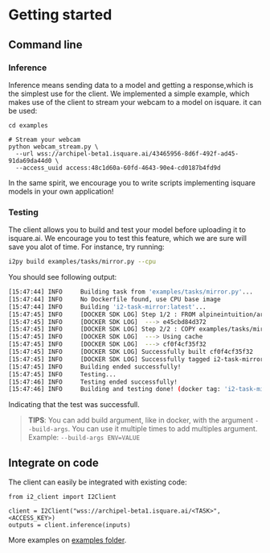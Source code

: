 # Getting started

## Command line

### Inference

Inference means sending data to a model and getting a response,which is the simplest use for the client. We implemented a simple example, which makes use of the client to stream your webcam to a model on isquare. it can be used:

```
cd examples

# Stream your webcam
python webcam_stream.py \
  --url wss://archipel-beta1.isquare.ai/43465956-8d6f-492f-ad45-91da69da44d0 \
  --access_uuid access:48c1d60a-60fd-4643-90e4-cd0187b4fd9d
```
In the same spirit, we encourage you to write scripts implementing isquare models in your own application!

### Testing

The client allows you to build and test your model before uploading it to isquare.ai. We encourage 
you to test this feature, which we are sure will save you alot of time. For instance, try running:

```bash
i2py build examples/tasks/mirror.py --cpu
```
You should see following output:

```bash
[15:47:44] INFO     Building task from 'examples/tasks/mirror.py'...
[15:47:44] INFO     No Dockerfile found, use CPU base image
[15:47:44] INFO     Building 'i2-task-mirror:latest'...
[15:47:45] INFO     [DOCKER SDK LOG] Step 1/2 : FROM alpineintuition/archipel-base-cpu
[15:47:45] INFO     [DOCKER SDK LOG]  ---> e45cbd84d372
[15:47:45] INFO     [DOCKER SDK LOG] Step 2/2 : COPY examples/tasks/mirror.py /opt/archipel/worker_script.py
[15:47:45] INFO     [DOCKER SDK LOG]  ---> Using cache
[15:47:45] INFO     [DOCKER SDK LOG]  ---> cf0f4cf35f32
[15:47:45] INFO     [DOCKER SDK LOG] Successfully built cf0f4cf35f32
[15:47:45] INFO     [DOCKER SDK LOG] Successfully tagged i2-task-mirror:latest
[15:47:45] INFO     Building ended successfully!
[15:47:45] INFO     Testing...
[15:47:46] INFO     Testing ended successfully!
[15:47:46] INFO     Building and testing done! (docker tag: 'i2-task-mirror:latest')
```

Indicating that the test was successfull.

> **TIPS**: You can add build argument, like in docker, with the argument `--build-args`. You 
can use it multiple times to add multiples argument. Example: `--build-args ENV=VALUE`

## Integrate on code

The client can easily be integrated with existing code:

```
from i2_client import I2Client

client = I2Client("wss://archipel-beta1.isquare.ai/<TASK>", <ACCESS_KEY>)
outputs = client.inference(inputs)

```

More examples on [examples folder](/examples).
